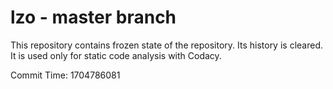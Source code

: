 # lzo - master branch

This repository contains frozen state of the repository.
Its history is cleared. It is used only for static code
analysis with Codacy.

Commit Time: 1704786081